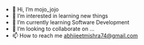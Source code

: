 - 👋 Hi, I’m mojo_jojo
- 👀 I’m interested in learning new things  
- 🌱 I’m currently learning Software Development
- 💞️ I’m looking to collaborate on ...
- 📫 How to reach me abhijeetmishra74@gmail.com

<!---
babayega-hash/babayega-hash is a ✨ special ✨ repository because its `README.md` (this file) appears on your GitHub profile.
You can click the Preview link to take a look at your changes.
--->
